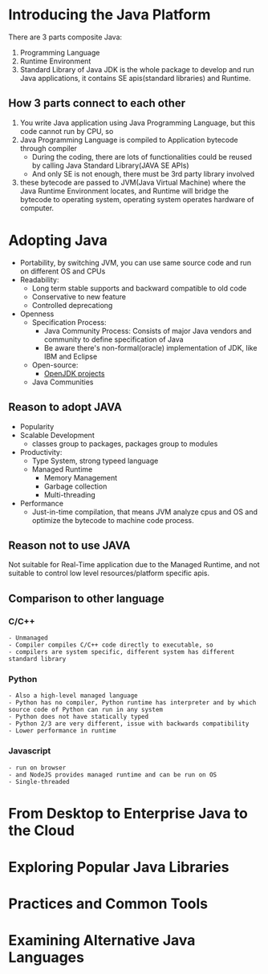 # Introducing the Java Platform
There are 3 parts composite Java:
1. Programming Language
2. Runtime Environment
3. Standard Library of Java
JDK is the whole package to develop and run Java applications, it contains SE apis(standard libraries) and Runtime.

## How 3 parts connect to each other
1. You write Java application using Java Programming Language, but this code cannot run by CPU, so
2. Java Programming Language is compiled to Application bytecode through compiler
    - During the coding, there are lots of functionalities could be reused by calling Java Standard Library(JAVA SE APIs)
    - And only SE is not enough, there must be 3rd party library involved
3. these bytecode are passed to JVM(Java Virtual Machine) where the Java Runtime Environment locates, and Runtime will bridge the bytecode to operating system, operating system operates hardware of computer.

# Adopting Java
- Portability, by switching JVM, you can use same source code and run on different OS and CPUs
- Readability:
    - Long term stable supports and backward compatible to old code
    - Conservative to new feature
    - Controlled deprecationg
- Openness
    - Specification Process:
        - Java Community Process: Consists of major Java vendors and community to define specification of Java
        - Be aware there's non-formal(oracle) implementation of JDK, like IBM and Eclipse
    - Open-source:
        - [OpenJDK projects](openjdk.java.net)
    - Java Communities

## Reason to adopt JAVA
- Popularity
- Scalable Development
    - classes group to packages, packages group to modules
- Productivity:
    - Type System, strong typeed language
    - Managed Runtime
        - Memory Management
        - Garbage collection
        - Multi-threading
- Performance
    - Just-in-time compilation, that means JVM analyze cpus and OS and optimize the bytecode to machine code process.

## Reason not to use JAVA
Not suitable for Real-Time application due to the Managed Runtime, and not suitable to control low level resources/platform specific apis.

## Comparison to other language
### C/C++
    - Unmanaged
    - Compiler compiles C/C++ code directly to executable, so
    - compilers are system specific, different system has different standard library

### Python
    - Also a high-level managed language
    - Python has no compiler, Python runtime has interpreter and by which source code of Python can run in any system
    - Python does not have statically typed
    - Python 2/3 are very different, issue with backwards compatibility
    - Lower performance in runtime

### Javascript
    - run on browser
    - and NodeJS provides managed runtime and can be run on OS
    - Single-threaded


# From Desktop to Enterprise Java to the Cloud
# Exploring Popular Java Libraries
# Practices and Common Tools
# Examining Alternative Java Languages